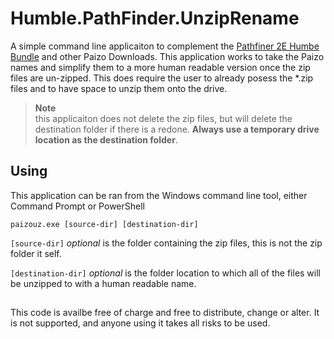 # Humble.PathFinder.UnzipRename

A simple command line applicaiton to complement the [Pathfiner 2E Humbe Bundle]() and other Paizo Downloads.  This application works to take the Paizo
names and simplify them to a more human readable version once the zip files are un-zipped.  This does require the user to already posess the \*.zip files
and to have space to unzip them onto the drive. 

> **Note**<br/>
> this applicaiton does not delete the zip files, but will delete the destination folder if there is a redone.  **Always use a temporary drive location
> as the destination folder**. 

## Using
This application can be ran from the Windows command line tool, either Command Prompt or PowerShell 

``` batch
paizouz.exe [source-dir] [destination-dir]
```
`[source-dir]` _optional_ is the folder containing the zip files, this is not the zip folder it self.

`[destination-dir]` _optional_ is the folder location to which all of the files will be unzipped to with a human readable name.

## 
This code is availbe free of charge and free to distribute, change or alter.  It is not supported, and anyone using it takes all risks to be used. 

